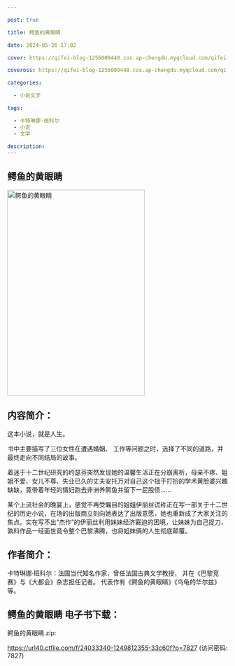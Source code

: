 ```yaml
---

post: true

title: 鳄鱼的黄眼睛

date: 2024-05-26 17:02

cover: https://qifei-blog-1256009448.cos.ap-chengdu.myqcloud.com/qifei-blog/663971ee0ea9cb140373a5ea.jpg

coveross: https://qifei-blog-1256009448.cos.ap-chengdu.myqcloud.com/qifei-blog/663971ee0ea9cb140373a5ea.jpg

categories:

  - 小说文学

tags:

  - 卡特琳娜·班科尔
  - 小说
  - 文学

description:
---
```


##  鳄鱼的黄眼睛

<img alt="鳄鱼的黄眼睛 " class="aligncenter loaded" data-was-processed="true" decoding="async" fetchpriority="high" height="471" src="https://qifei-blog-1256009448.cos.ap-chengdu.myqcloud.com/qifei-blog/663971ee0ea9cb140373a5ea.jpg" style="cursor: zoom-in;" width="314"/>

## 内容简介：

这本小说，就是人生。

书中主要描写了三位女性在遭遇婚姻、 工作等问题之时，选择了不同的道路，并最终走向不同结局的故事。

着迷于十二世纪研究的约瑟芬突然发现她的温馨生活正在分崩离析，母亲不疼、姐姐不爱、女儿不尊、失业已久的丈夫安托万对自己这个拙于打扮的学术黄脸婆兴趣缺缺，竟带着年轻的情妇跑去非洲养鳄鱼并留下一屁股债……

某个上流社会的晚宴上，感觉不再受瞩目的姐姐伊丽丝谎称正在写一部关于十二世纪的历史小说，在场的出版商立刻向她表达了出版意愿，她也重新成了大家关注的焦点。实在写不出“杰作”的伊丽丝利用妹妹经济窘迫的困境，让妹妹为自己捉刀，孰料作品一经面世竟令整个巴黎沸腾，也将姐妹俩的人生彻底颠覆。

## 作者简介：

卡特琳娜·班科尔：法国当代知名作家，曾任法国古典文学教授， 并在《巴黎竞赛》与《大都会》杂志担任记者。 代表作有《鳄鱼的黄眼睛》《乌龟的华尔兹》 等。

## 鳄鱼的黄眼睛 电子书下载：
鳄鱼的黄眼睛.zip: 

https://url40.ctfile.com/f/24033340-1249812355-33c60f?p=7827 (访问密码: 7827)
